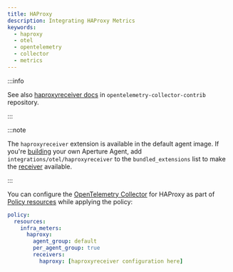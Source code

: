 ```yaml
---
title: HAProxy
description: Integrating HAProxy Metrics
keywords:
  - haproxy
  - otel
  - opentelemetry
  - collector
  - metrics
---
```


:::info

See also [haproxyreceiver docs][receiver] in `opentelemetry-collector-contrib`
repository.

:::

:::note

The `haproxyreceiver` extension is available in the default agent image. If
you're [building][build] your own Aperture Agent, add
`integrations/otel/haproxyreceiver` to the `bundled_extensions` list to make the
[receiver][receiver] available.

:::

You can configure the [OpenTelemetry Collector][opentelemetry-collector] for
HAProxy as part of [Policy resources][policy-resources] while applying the
policy:

```yaml
policy:
  resources:
    infra_meters:
      haproxy:
        agent_group: default
        per_agent_group: true
        receivers:
          haproxy: [haproxyreceiver configuration here]
```

[build]: /reference/aperture-cli/aperturectl/build/agent/agent.md
[receiver]:
  https://github.com/open-telemetry/opentelemetry-collector-contrib/tree/main/receiver/haproxyreceiver
[opentelemetry-collector]: /reference/configuration/spec.md#telemetry-collector
[policy-resources]: /reference/configuration/spec.md#resources
